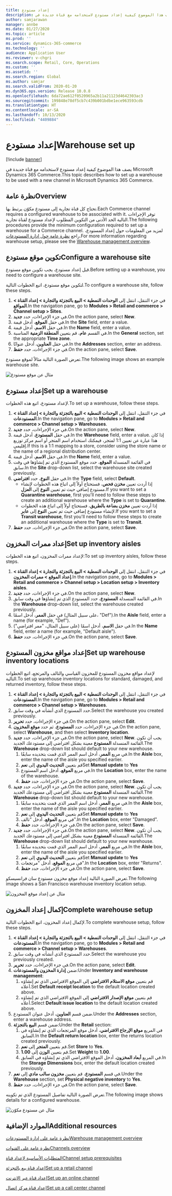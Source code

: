 ```yaml
---
title: إعداد مستودع
description: يصف هذا الموضوع كيفية إعداد مستودع لاستخدامه مع قناة جديدة في Microsoft Dynamics 365 Commerce.
author: samjarawan
manager: annbe
ms.date: 01/27/2020
ms.topic: article
ms.prod: ''
ms.service: dynamics-365-commerce
ms.technology: ''
audience: Application User
ms.reviewer: v-chgri
ms.search.scope: Retail, Core, Operations
ms.custom: ''
ms.assetid: ''
ms.search.region: Global
ms.author: samjar
ms.search.validFrom: 2020-01-20
ms.dyn365.ops.version: Release 10.0.8
ms.openlocfilehash: 6da72ae612f0520965a2b11a21123d4642303ac3
ms.sourcegitcommit: 199848e78df5cb7c439b001bdbe1ece963593cdb
ms.translationtype: HT
ms.contentlocale: ar-SA
ms.lasthandoff: 10/13/2020
ms.locfileid: "4409884"
---
```

# <a name="warehouse-set-up"></a><span data-ttu-id="82990-103">إعداد مستودع</span><span class="sxs-lookup"><span data-stu-id="82990-103">Warehouse set up</span></span>


[!include [banner](includes/banner.md)]

<span data-ttu-id="82990-104">يصف هذا الموضوع كيفية إعداد مستودع لاستخدامه مع قناة جديدة في Microsoft Dynamics 365 Commerce.</span><span class="sxs-lookup"><span data-stu-id="82990-104">This topic describes how to set up a warehouse to be used with a new channel in Microsoft Dynamics 365 Commerce.</span></span>

## <a name="overview"></a><span data-ttu-id="82990-105">نظرة عامة</span><span class="sxs-lookup"><span data-stu-id="82990-105">Overview</span></span>

<span data-ttu-id="82990-106">تحتاج كل قناة تجارية إلى مستودع مكوّن يرتبط بها.</span><span class="sxs-lookup"><span data-stu-id="82990-106">Each Commerce channel requires a configured warehouse to be associated with it.</span></span> <span data-ttu-id="82990-107">توفر الإجراءات التالية الحد الأدنى من التكوين المطلوب لإعداد مستودع لقناة تجارية.</span><span class="sxs-lookup"><span data-stu-id="82990-107">The following procedures provide the minimum configuration required to set up a warehouse for a Commerce channel.</span></span> <span data-ttu-id="82990-108">لمزيد من المعلومات حول إعداد المستودع، راجع [نظرة عامة حول إدارة المستودعات](../supply-chain/warehousing/warehouse-management-overview.md?toc=/dynamics365/commerce/toc.json).</span><span class="sxs-lookup"><span data-stu-id="82990-108">For more information regarding warehouse setup, please see the [Warehouse management overview](../supply-chain/warehousing/warehouse-management-overview.md?toc=/dynamics365/commerce/toc.json).</span></span>

## <a name="configure-a-warehouse-site"></a><span data-ttu-id="82990-109">تكوين موقع مستودع</span><span class="sxs-lookup"><span data-stu-id="82990-109">Configure a warehouse site</span></span>

<span data-ttu-id="82990-110">قبل إعداد مستودع، يجب تكوين موقع مستودع.</span><span class="sxs-lookup"><span data-stu-id="82990-110">Before setting up a warehouse, you need to configure a warehouse site.</span></span>

<span data-ttu-id="82990-111">لتكوين موقع مستودع، اتبع الخطوات التالية.</span><span class="sxs-lookup"><span data-stu-id="82990-111">To configure a warehouse site, follow these steps.</span></span>

1. <span data-ttu-id="82990-112">في جزء التنقل، انتقل إلى **الوحدات النمطية \> البيع بالتجزئة والتجارة \> إعداد القناة \> المواقع**.</span><span class="sxs-lookup"><span data-stu-id="82990-112">In the navigation pane, go to **Modules \> Retail and commerce \> Channel setup \> Sites**.</span></span>
1. <span data-ttu-id="82990-113">في جزء الإجراءات، حدد **جديد**.</span><span class="sxs-lookup"><span data-stu-id="82990-113">On the action pane, select **New**.</span></span>
1. <span data-ttu-id="82990-114">في حقل **الموقع**، أدخل قيمة.</span><span class="sxs-lookup"><span data-stu-id="82990-114">In the **Site** field, enter a value.</span></span>
1. <span data-ttu-id="82990-115">في حقل **الاسم**، أدخل قيمة.</span><span class="sxs-lookup"><span data-stu-id="82990-115">In the **Name** field, enter a value.</span></span>
1. <span data-ttu-id="82990-116">في القسم **عام**، قم بتعيين **المنطقة الزمنية** المناسبة.</span><span class="sxs-lookup"><span data-stu-id="82990-116">In the **General** section, set the appropriate **Time zone**.</span></span>
1. <span data-ttu-id="82990-117">في حقل **العناوين**، أدخل عنوانًا.</span><span class="sxs-lookup"><span data-stu-id="82990-117">In the **Addresses** section, enter an address.</span></span>
1. <span data-ttu-id="82990-118">في جزء الإجراءات، حدد **حفظ**.</span><span class="sxs-lookup"><span data-stu-id="82990-118">On the action pane, select **Save**.</span></span>

<span data-ttu-id="82990-119">تعرض الصورة التالية مثالاً لموقع مستودع.</span><span class="sxs-lookup"><span data-stu-id="82990-119">The following image shows an example warehouse site.</span></span>

![مثال عن موقع مستودع](media/warehouse-site.png)

## <a name="set-up-a-warehouse"></a><span data-ttu-id="82990-121">إعداد مستودع</span><span class="sxs-lookup"><span data-stu-id="82990-121">Set up a warehouse</span></span>

<span data-ttu-id="82990-122">لإعداد مستودع، اتبع هذه الخطوات.</span><span class="sxs-lookup"><span data-stu-id="82990-122">To set up a warehouse, follow these steps.</span></span>

1. <span data-ttu-id="82990-123">في جزء التنقل، انتقل إلى **الوحدات النمطية \> البيع بالتجزئة والتجارة \> إعداد القناة \> المستودعات**.</span><span class="sxs-lookup"><span data-stu-id="82990-123">In the navigation pane, go to **Modules \> Retail and commerce \> Channel setup \> Warehouses**.</span></span>
1. <span data-ttu-id="82990-124">في جزء الإجراءات، حدد **جديد**.</span><span class="sxs-lookup"><span data-stu-id="82990-124">On the action pane, select **New**.</span></span>
1. <span data-ttu-id="82990-125">في حقل **المستودع**، أدخل قيمة.</span><span class="sxs-lookup"><span data-stu-id="82990-125">In the **Warehouse** field, enter a value.</span></span>  <span data-ttu-id="82990-126">إذا كان هذا عبارة عن تعيين 1:1 لمتجر، فيمكنك استخدام اسم المتجر أو اسم مركز توزيع إقليمي.</span><span class="sxs-lookup"><span data-stu-id="82990-126">If this is a 1:1 mapping to a store, consider using the store name or the name of a regional distribution center.</span></span>
1. <span data-ttu-id="82990-127">في حقل **الاسم**، أدخل قيمة.</span><span class="sxs-lookup"><span data-stu-id="82990-127">In the **Name** field, enter a value.</span></span>
1. <span data-ttu-id="82990-128">في القائمة المنسدلة **الموقع**، حدد موقع المستودع الذي تم إنشاؤها في وقت سابق.</span><span class="sxs-lookup"><span data-stu-id="82990-128">In the **Site** drop-down list, select the warehouse site created previously.</span></span>
1. <span data-ttu-id="82990-129">في حقل **النوع**، حدد **افتراضي**.</span><span class="sxs-lookup"><span data-stu-id="82990-129">In the **Type** field, select **Default**.</span></span>
    - <span data-ttu-id="82990-130">إذا أردت تعيين **مخزن فحص‬**، فستحتاج أولاً إلى اتباع هذه الخطوات لإنشاء مستودع إضافي حيث تم تعيين **النوع** إلى **العزل**.</span><span class="sxs-lookup"><span data-stu-id="82990-130">If you want to set a **Quarantine warehouse**, first you'll need to follow these steps to create an additional warehouse where the **Type** is set to **Quarantine**.</span></span>
    - <span data-ttu-id="82990-131">إذا أردت تعيين **مخزن بضاعة بالطريق‬‬**، فستحتاج أولاً إلى اتباع هذه الخطوات لإنشاء مستودع إضافي حيث تم تعيين **النوع** إلى **عابر‬**.</span><span class="sxs-lookup"><span data-stu-id="82990-131">If you want to set a **Transit warehouse**, first you'll need to follow these steps to create an additional warehouse where the **Type** is set to **Transit**.</span></span>
1. <span data-ttu-id="82990-132">في جزء الإجراءات، حدد **حفظ**.</span><span class="sxs-lookup"><span data-stu-id="82990-132">On the action pane, select **Save**.</span></span>

## <a name="set-up-inventory-aisles"></a><span data-ttu-id="82990-133">إعداد ممرات المخزون</span><span class="sxs-lookup"><span data-stu-id="82990-133">Set up inventory aisles</span></span>

<span data-ttu-id="82990-134">لإعداد ممرات المخزون، اتبع هذه الخطوات:</span><span class="sxs-lookup"><span data-stu-id="82990-134">To set up inventory aisles, follow these steps.</span></span>

1. <span data-ttu-id="82990-135">في جزء التنقل، انتقل إلى **الوحدات النمطية \> البيع بالتجزئة والتجارة \> إعداد القناة \> إعداد الموقع \> ممرات المخزون**.</span><span class="sxs-lookup"><span data-stu-id="82990-135">In the navigation pane, go to **Modules \> Retail and commerce \> Channel setup \> Location setup \> Inventory aisles**.</span></span>
1. <span data-ttu-id="82990-136">في جزء الإجراءات، حدد **جديد**.</span><span class="sxs-lookup"><span data-stu-id="82990-136">On the action pane, select **New**.</span></span>
1. <span data-ttu-id="82990-137">في القائمة المنسدلة **المستودع**، حدد المستودع الذي تم إنشاؤها في وقت سابق.</span><span class="sxs-lookup"><span data-stu-id="82990-137">In the **Warehouse** drop-down list, select the warehouse created previously.</span></span>
1. <span data-ttu-id="82990-138">في حقل **الممر**، أدخل اسمًا (على سبيل المثال، "Def").</span><span class="sxs-lookup"><span data-stu-id="82990-138">In the **Aisle** field, enter a name (for example, "Def").</span></span>
1. <span data-ttu-id="82990-139">في حقل **الاسم**، أدخل اسمًا (على سبيل المثال، "ممر افتراضي").</span><span class="sxs-lookup"><span data-stu-id="82990-139">In the **Name** field, enter a name (for example, "Default aisle").</span></span>
1. <span data-ttu-id="82990-140">في جزء الإجراءات، حدد **حفظ**.</span><span class="sxs-lookup"><span data-stu-id="82990-140">On the action pane, select **Save**.</span></span>

## <a name="set-up-warehouse-inventory-locations"></a><span data-ttu-id="82990-141">إعداد مواقع مخزون المستودع</span><span class="sxs-lookup"><span data-stu-id="82990-141">Set up warehouse inventory locations</span></span>

<span data-ttu-id="82990-142">لإعداد مواقع مخزون المستودع للمخزون القياسي والتالف والمرتجع، اتبع الخطوات التالية.</span><span class="sxs-lookup"><span data-stu-id="82990-142">To set up warehouse inventory locations for standard, damaged, and returned inventory, follow these steps.</span></span>

1. <span data-ttu-id="82990-143">في جزء التنقل، انتقل إلى **الوحدات النمطية \> البيع بالتجزئة والتجارة \> إعداد القناة \> المستودعات**.</span><span class="sxs-lookup"><span data-stu-id="82990-143">In the navigation pane, go to **Modules \> Retail and commerce \> Channel setup \> Warehouses**.</span></span>
1. <span data-ttu-id="82990-144">حدد المستودع الذي أنشأته في وقت سابق.</span><span class="sxs-lookup"><span data-stu-id="82990-144">Select the warehouse you created previously.</span></span>
1. <span data-ttu-id="82990-145">في جزء الإجراءات، حدد **تحرير**.</span><span class="sxs-lookup"><span data-stu-id="82990-145">On the action pane, select **Edit**.</span></span>
1. <span data-ttu-id="82990-146">في جزء الإجراءات، حدد **المستودع**، ثم حدد **موقع المخزون**.</span><span class="sxs-lookup"><span data-stu-id="82990-146">On the action pane, select **Warehouse**, and then select **Inventory location**.</span></span>
1. <span data-ttu-id="82990-147">في جزء الإجراءات، حدد **جديد**.</span><span class="sxs-lookup"><span data-stu-id="82990-147">On the action pane, select **New**.</span></span> <span data-ttu-id="82990-148">يجب أن تكون القائمة المنسدلة **المستودع** معينة بشكل افتراضي إلى مستودعك الجديد.</span><span class="sxs-lookup"><span data-stu-id="82990-148">The **Warehouse** drop-down list should default to your new warehouse.</span></span>
    1. <span data-ttu-id="82990-149">في مربع **الممر**، أدخل اسم الممر الذي قمت بتحديده سابقًا.</span><span class="sxs-lookup"><span data-stu-id="82990-149">In the **Aisle** box, enter the name of the aisle you specified earlier.</span></span> 
    1. <span data-ttu-id="82990-150">قم بتعيين **التحديث اليدوي** إلى **نعم**</span><span class="sxs-lookup"><span data-stu-id="82990-150">Set **Manual update** to **Yes**</span></span>
    1. <span data-ttu-id="82990-151">في مربع **الموقع**، أدخل اسم المستودع.</span><span class="sxs-lookup"><span data-stu-id="82990-151">In the **Location** box, enter the name of the warehouse.</span></span>
    1. <span data-ttu-id="82990-152">في جزء الإجراءات، حدد **حفظ**.</span><span class="sxs-lookup"><span data-stu-id="82990-152">On the action pane, select **Save**.</span></span>
 1. <span data-ttu-id="82990-153">في جزء الإجراءات، حدد **جديد**.</span><span class="sxs-lookup"><span data-stu-id="82990-153">On the action pane, select **New**.</span></span>  <span data-ttu-id="82990-154">يجب أن تكون القائمة المنسدلة **المستودع** معينة بشكل افتراضي إلى مستودعك الجديد.</span><span class="sxs-lookup"><span data-stu-id="82990-154">The **Warehouse** drop-down list should default to your new warehouse.</span></span>
    1. <span data-ttu-id="82990-155">في مربع **الممر**، أدخل اسم الممر الذي قمت بتحديده سابقًا.</span><span class="sxs-lookup"><span data-stu-id="82990-155">In the **Aisle** box, enter the name of the aisle you specified earlier.</span></span>  
    1. <span data-ttu-id="82990-156">قم بتعيين **التحديث اليدوي** إلى **نعم**</span><span class="sxs-lookup"><span data-stu-id="82990-156">Set **Manual update** to **Yes**</span></span>
    1. <span data-ttu-id="82990-157">في مربع **الموقع**، أدخل "تالف".</span><span class="sxs-lookup"><span data-stu-id="82990-157">In the **Location** box, enter "Damaged".</span></span>
    1. <span data-ttu-id="82990-158">في جزء الإجراءات، حدد **حفظ**.</span><span class="sxs-lookup"><span data-stu-id="82990-158">On the action pane, select **Save**.</span></span>
 1. <span data-ttu-id="82990-159">في جزء الإجراءات، حدد **جديد**.</span><span class="sxs-lookup"><span data-stu-id="82990-159">On the action pane, select **New**.</span></span>  <span data-ttu-id="82990-160">يجب أن تكون القائمة المنسدلة **المستودع** معينة بشكل افتراضي إلى مستودعك الجديد.</span><span class="sxs-lookup"><span data-stu-id="82990-160">The **Warehouse** drop-down list should default to your new warehouse.</span></span>
    1. <span data-ttu-id="82990-161">في مربع **الممر**، أدخل اسم الممر الذي قمت بتحديده سابقًا.</span><span class="sxs-lookup"><span data-stu-id="82990-161">In the **Aisle** box, enter the name of the aisle you specified earlier.</span></span> 
    1. <span data-ttu-id="82990-162">قم بتعيين **التحديث اليدوي** إلى **نعم**</span><span class="sxs-lookup"><span data-stu-id="82990-162">Set **Manual update** to **Yes**</span></span>
    1. <span data-ttu-id="82990-163">في مربع **الموقع**، أدخل "مرتجعات".</span><span class="sxs-lookup"><span data-stu-id="82990-163">In the **Location** box, enter "Returns".</span></span>
    1. <span data-ttu-id="82990-164">في جزء الإجراءات، حدد **حفظ**.</span><span class="sxs-lookup"><span data-stu-id="82990-164">On the action pane, select **Save**.</span></span>
    
<span data-ttu-id="82990-165">تعرض الصورة التالية إعداد موقع مخزون مستودع سان فرانسيسكو.</span><span class="sxs-lookup"><span data-stu-id="82990-165">The following image shows a San Francisco warehouse inventory location setup.</span></span>

![مثال عن إعداد موقع المخزون](media/warehouse-inventory-locations.png)
    
## <a name="complete-warehouse-setup"></a><span data-ttu-id="82990-167">إكمال إعداد المخزون</span><span class="sxs-lookup"><span data-stu-id="82990-167">Complete warehouse setup</span></span>

<span data-ttu-id="82990-168">لإكمال إعداد المخزون، اتبع الخطوات التالية.</span><span class="sxs-lookup"><span data-stu-id="82990-168">To complete warehouse setup, follow these steps.</span></span>

1. <span data-ttu-id="82990-169">في جزء التنقل، انتقل إلى **الوحدات النمطية \> البيع بالتجزئة والتجارة \> إعداد القناة \> المستودعات**.</span><span class="sxs-lookup"><span data-stu-id="82990-169">In the navigation pane, go to **Modules \> Retail and commerce \> Channel setup \> Warehouses**.</span></span>
1. <span data-ttu-id="82990-170">حدد المستودع الذي أنشأته في وقت سابق.</span><span class="sxs-lookup"><span data-stu-id="82990-170">Select the warehouse you previously created.</span></span>
1. <span data-ttu-id="82990-171">في جزء الإجراءات، حدد **تحرير**.</span><span class="sxs-lookup"><span data-stu-id="82990-171">On the action pane, select **Edit**.</span></span>
1. <span data-ttu-id="82990-172">ضمن **إدارة المخزون والمستودعات**:</span><span class="sxs-lookup"><span data-stu-id="82990-172">Under **Inventory and warehouse management**:</span></span>
    1. <span data-ttu-id="82990-173">قم بتعيين **موقع الاستلام الافتراضي** إلى الموقع الافتراضي الذي تم إنشاؤه أعلاه.</span><span class="sxs-lookup"><span data-stu-id="82990-173">Set **Default receipt location** to the default location created above.</span></span>
    1. <span data-ttu-id="82990-174">قم بتعيين **موقع الإصدار الافتراضي** إلى الموقع الافتراضي الذي تم إنشاؤه أعلاه.</span><span class="sxs-lookup"><span data-stu-id="82990-174">Select **Default issue location** to the default location created above.</span></span>
1. <span data-ttu-id="82990-175">ضمن قسم **العناوين**، أدخل عنوان المستودع.</span><span class="sxs-lookup"><span data-stu-id="82990-175">Under the **Addresses** section, enter a warehouse address.</span></span>
1. <span data-ttu-id="82990-176">ضمن قسم **البيع بالتجزئة**:</span><span class="sxs-lookup"><span data-stu-id="82990-176">Under the **Retail** section:</span></span> 
    1. <span data-ttu-id="82990-177">في المربع **موقع الإرجاع الافتراضي**، أدخل موقع المرتجعات الذي تم إنشاؤه في السابق.</span><span class="sxs-lookup"><span data-stu-id="82990-177">In the **Default return location** box, enter the returns location created previously.</span></span>
    1. <span data-ttu-id="82990-178">قم بتعيين **المتجر** إلى **نعم**.</span><span class="sxs-lookup"><span data-stu-id="82990-178">Set **Store** to **Yes**.</span></span>
    1. <span data-ttu-id="82990-179">قم بتعيين **الوزن** إلى **1.00**.</span><span class="sxs-lookup"><span data-stu-id="82990-179">Set **Weight** to **1.00**.</span></span> 
    1. <span data-ttu-id="82990-180">في المربع **أبعاد المخزون**، أدخل الموقع الافتراضي الذي تم إنشاؤه في السابق.</span><span class="sxs-lookup"><span data-stu-id="82990-180">In the **Storage Dimensions** box, enter the default location created previously.</span></span>
1. <span data-ttu-id="82990-181">في قسم **المستودع**، قم بتعيين **مخزون سالب مادي‬** إلى **نعم**.</span><span class="sxs-lookup"><span data-stu-id="82990-181">Under the **Warehouse** section, set **Physical negative inventory** to **Yes**.</span></span>
1. <span data-ttu-id="82990-182">في جزء الإجراءات، حدد **حفظ**.</span><span class="sxs-lookup"><span data-stu-id="82990-182">On the action pane, select **Save**.</span></span>

<span data-ttu-id="82990-183">تعرض الصورة التالية تفاصيل المستودع الذي تم تكوينه.</span><span class="sxs-lookup"><span data-stu-id="82990-183">The following image shows details for a configured warehouse.</span></span>

![مثال عن مستودع مكوّن](media/warehouse-sample.png)

## <a name="additional-resources"></a><span data-ttu-id="82990-185">الموارد الإضافية</span><span class="sxs-lookup"><span data-stu-id="82990-185">Additional resources</span></span>

[<span data-ttu-id="82990-186">نظرة عامة على إدارة المستودعات</span><span class="sxs-lookup"><span data-stu-id="82990-186">Warehouse management overview</span></span>](../supply-chain/warehousing/warehouse-management-overview.md?toc=/dynamics365/commerce/toc.json)

[<span data-ttu-id="82990-187">نظرة عامة على القنوات</span><span class="sxs-lookup"><span data-stu-id="82990-187">Channels overview</span></span>](channels-overview.md)

[<span data-ttu-id="82990-188">المتطلبات الأساسية‬ لإعداد قناة</span><span class="sxs-lookup"><span data-stu-id="82990-188">Channel setup prerequisites</span></span>](channels-prerequisites.md)

[<span data-ttu-id="82990-189">إعداد قناة بيع بالتجزئة</span><span class="sxs-lookup"><span data-stu-id="82990-189">Set up a retail channel</span></span>](channel-setup-retail.md)
    
[<span data-ttu-id="82990-190">إعداد قناة عبر الإنترنت</span><span class="sxs-lookup"><span data-stu-id="82990-190">Set up an online channel</span></span>](channel-setup-online.md)

[<span data-ttu-id="82990-191">إعداد قناة مركز اتصال</span><span class="sxs-lookup"><span data-stu-id="82990-191">Set up a call center channel</span></span>](channel-setup-callcenter.md)





